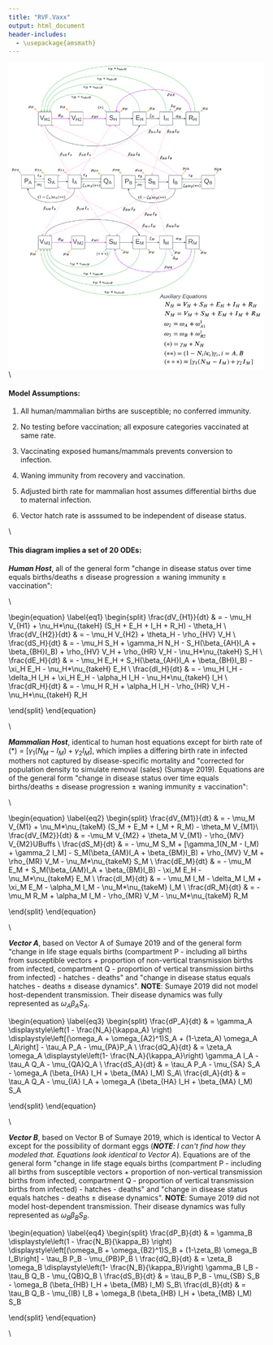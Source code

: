 ```yaml
---
title: "RVF.Vaxx"
output: html_document
header-includes:
  - \usepackage{amsmath}
---
```



![Compartmental Equations](Aly_Figure1.png)
\

#### Model Assumptions:

1.    All human/mammalian births are susceptible; no conferred immunity.

2.    No testing before vaccination; all exposure categories vaccinated at same rate.

3.    Vaccinating exposed humans/mammals prevents conversion to infection.

4.    Waning immunity from recovery and vaccination.

5.    Adjusted birth rate for mammalian host assumes differential births due to maternal infection.

6.    Vector hatch rate is asssumed to be independent of disease status.

\

#### This diagram implies a set of 20 ODEs:

_**Human Host**_, all of the general form "change in disease status over time equals births/deaths $\pm$ disease progression $\pm$ waning immunity $\pm$ vaccination":

\

\begin{equation} \label{eq1}
\begin{split}
\frac{dV_{H1}}{dt} & = - \mu_H V_{H1} + \nu_H*\nu_{takeH} (S_H + E_H + I_H + R_H) - \theta_H \\
\frac{dV_{H2}}{dt} & = - \mu_H V_{H2} + \theta_H - \rho_{HV} V_H \\
\frac{dS_H}{dt} & = - \mu_H S_H + \gamma_H N_H - S_H(\beta_{AH}I_A + \beta_{BH}I_B) + \rho_{HV} V_H + \rho_{HR} V_H - \nu_H*\nu_{takeH} S_H \\
\frac{dE_H}{dt} & = - \mu_H E_H + S_H(\beta_{AH}I_A + \beta_{BH}I_B) - \xi_H E_H - \nu_H*\nu_{takeH} E_H \\
\frac{dI_H}{dt} & = - \mu_H I_H - \delta_H I_H + \xi_H E_H - \alpha_H I_H - \nu_H*\nu_{takeH} I_H \\
\frac{dR_H}{dt} & = - \mu_H R_H + \alpha_H I_H - \rho_{HR} V_H - \nu_H*\nu_{takeH} R_H

\end{split}
\end{equation}

\


_**Mammalian Host**_, identical to human host equations except for birth rate of (*) = $[\gamma_1(N_M - I_M) + \gamma_2 I_M]$, which implies a differing birth rate in infected mothers not captured by disease-specific mortality and "corrected for population density to simulate removal (sales) (Sumaye 2019). Equations are of the general form "change in disease status over time equals births/deaths $\pm$ disease progression $\pm$ waning immunity $\pm$ vaccination":

\


\begin{equation} \label{eq2}
\begin{split}
\frac{dV_{M1}}{dt} & = - \mu_M V_{M1} + \nu_M*\nu_{takeM} (S_M + E_M + I_M + R_M) - \theta_M V_{M1}\\
\frac{dV_{M2}}{dt} & = -\mu_M V_{M2} + \theta_M V_{M1} - \rho_{MV} V_{M2}UBuffs
\\
\frac{dS_M}{dt} & = - \mu_M S_M + [\gamma_1(N_M - I_M) + \gamma_2 I_M] - S_M(\beta_{AM}I_A + \beta_{BM}I_B) + \rho_{MV} V_M + \rho_{MR} V_M - \nu_M*\nu_{takeM} S_M \\
\frac{dE_M}{dt} & = - \mu_M E_M + S_M(\beta_{AM}I_A + \beta_{BM}I_B) - \xi_M E_H - \nu_M*\nu_{takeM} E_M \\
\frac{dI_M}{dt} & = - \mu_M I_M - \delta_M I_M + \xi_M E_M - \alpha_M I_M - \nu_M*\nu_{takeM} I_M \\
\frac{dR_M}{dt} & = - \mu_M R_M + \alpha_M I_M - \rho_{MR} V_M - \nu_M*\nu_{takeM} R_M

\end{split}
\end{equation}

\

_**Vector A**_, based on Vector A of Sumaye 2019 and of the general form "change in life stage equals births (compartment P - including all births from susceptible vectors + proportion of non-vertical transmission births from infected, compartment Q - proportion of vertical transmission births from infected) - hatches - deaths" and "change in disease status equals hatches - deaths $\pm$ disease dynamics". **NOTE**: Sumaye 2019 did not model host-dependent transmission. Their disease dynamics was fully represented as $\omega_A \beta_A S_A$.


\begin{equation} \label{eq3}
\begin{split}
\frac{dP_A}{dt} & = \gamma_A \displaystyle\left(1 - \frac{N_A}{\kappa_A} \right) \displaystyle\left[(\omega_A + \omega_{A2}^1)S_A + (1-\zeta_A) \omega_A I_A\right] - \tau_A P_A - \mu_{PA}P_A \\
\frac{dQ_A}{dt} & = \zeta_A \omega_A \displaystyle\left(1- \frac{N_A}{\kappa_A}\right) \gamma_A I_A - \tau_A Q_A - \mu_{QA}Q_A \\
\frac{dS_A}{dt} & = \tau_A P_A - \mu_{SA} S_A - \omega_A (\beta_{HA} I_H + \beta_{MA} I_M) S_A\\
\frac{dI_A}{dt} & = \tau_A Q_A - \mu_{IA} I_A + \omega_A (\beta_{HA} I_H + \beta_{MA} I_M) S_A

\end{split}
\end{equation}


\

_**Vector B**_, based on Vector B of Sumaye 2019, which is identical to Vector A except for the possibility of dormant eggs (_**NOTE**: I can't find how they modeled that. Equations look identical to Vector A_). Equations are of the general form "change in life stage equals births (compartment P - including all births from susceptible vectors + proportion of non-vertical transmission births from infected, compartment Q - proportion of vertical transmission births from infected) - hatches - deaths" and "change in disease status equals hatches - deaths $\pm$ disease dynamics". **NOTE**: Sumaye 2019 did not model host-dependent transmission. Their disease dynamics was fully represented as $\omega_B \beta_B S_B$.


\begin{equation} \label{eq4}
\begin{split}
\frac{dP_B}{dt} & = \gamma_B \displaystyle\left(1 - \frac{N_B}{\kappa_B} \right) \displaystyle\left[(\omega_B + \omega_{B2}^1)S_B + (1-\zeta_B) \omega_B I_B\right] - \tau_B P_B - \mu_{PB}P_B \\
\frac{dQ_B}{dt} & = \zeta_B \omega_B \displaystyle\left(1- \frac{N_B}{\kappa_B}\right) \gamma_B I_B - \tau_B Q_B - \mu_{QB}Q_B \\
\frac{dS_B}{dt} & = \tau_B P_B - \mu_{SB} S_B - \omega_B (\beta_{HB} I_H + \beta_{MB} I_M) S_B\\
\frac{dI_B}{dt} & = \tau_B Q_B - \mu_{IB} I_B + \omega_B (\beta_{HB} I_H + \beta_{MB} I_M) S_B

\end{split}
\end{equation}

\
